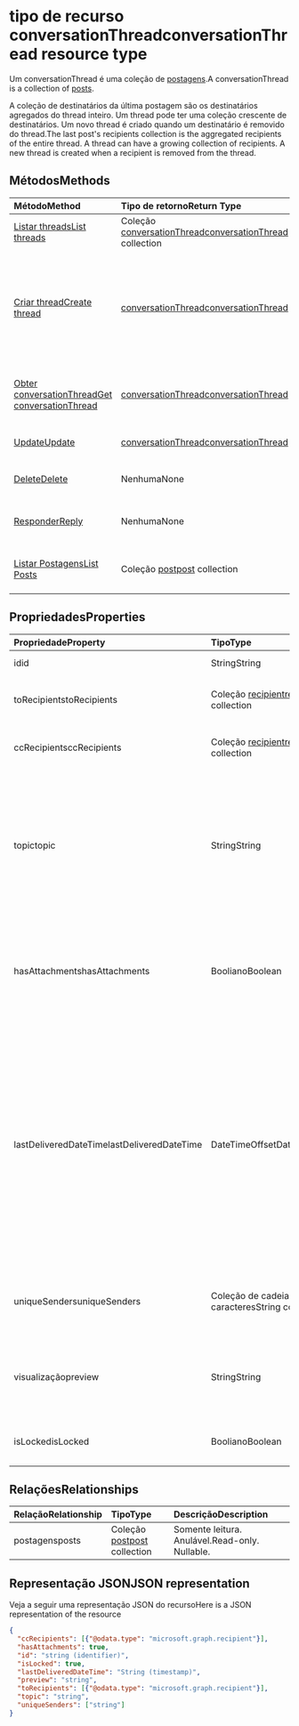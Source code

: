 # <a name="conversationthread-resource-type"></a><span data-ttu-id="a1ae9-101">tipo de recurso conversationThread</span><span class="sxs-lookup"><span data-stu-id="a1ae9-101">conversationThread resource type</span></span>
<span data-ttu-id="a1ae9-102">Um conversationThread é uma coleção de [postagens](post.md).</span><span class="sxs-lookup"><span data-stu-id="a1ae9-102">A conversationThread is a collection of [posts](post.md).</span></span>

<span data-ttu-id="a1ae9-p101">A coleção de destinatários da última postagem são os destinatários agregados do thread inteiro. Um thread pode ter uma coleção crescente de destinatários. Um novo thread é criado quando um destinatário é removido do thread.</span><span class="sxs-lookup"><span data-stu-id="a1ae9-p101">The last post's recipients collection is the aggregated recipients of the entire thread. A thread can have a growing collection of recipients. A new thread is created when a recipient is removed from the thread.</span></span>

## <a name="methods"></a><span data-ttu-id="a1ae9-106">Métodos</span><span class="sxs-lookup"><span data-stu-id="a1ae9-106">Methods</span></span>

| <span data-ttu-id="a1ae9-107">Método</span><span class="sxs-lookup"><span data-stu-id="a1ae9-107">Method</span></span>       | <span data-ttu-id="a1ae9-108">Tipo de retorno</span><span class="sxs-lookup"><span data-stu-id="a1ae9-108">Return Type</span></span>  |<span data-ttu-id="a1ae9-109">Descrição</span><span class="sxs-lookup"><span data-stu-id="a1ae9-109">Description</span></span>|
|:---------------|:--------|:----------|
|[<span data-ttu-id="a1ae9-110">Listar threads</span><span class="sxs-lookup"><span data-stu-id="a1ae9-110">List threads</span></span>](../api/group_list_threads.md) | <span data-ttu-id="a1ae9-111">Coleção [conversationThread](conversationthread.md)</span><span class="sxs-lookup"><span data-stu-id="a1ae9-111">[conversationThread](conversationthread.md) collection</span></span> |<span data-ttu-id="a1ae9-112">Obter todos os threads de um grupo.</span><span class="sxs-lookup"><span data-stu-id="a1ae9-112">Get all the threads of a group.</span></span>|
|[<span data-ttu-id="a1ae9-113">Criar thread</span><span class="sxs-lookup"><span data-stu-id="a1ae9-113">Create thread</span></span>](../api/group_post_threads.md) | [<span data-ttu-id="a1ae9-114">conversationThread</span><span class="sxs-lookup"><span data-stu-id="a1ae9-114">conversationThread</span></span>](conversationthread.md) |<span data-ttu-id="a1ae9-p102">Inicie uma nova conversa criando primeiro um thread. Uma nova conversa, thread de conversas e posts são criados no grupo.</span><span class="sxs-lookup"><span data-stu-id="a1ae9-p102">Start a new conversation by first creating a thread. A new conversation, conversation thread, and post are created in the group.</span></span>|
|[<span data-ttu-id="a1ae9-117">Obter conversationThread</span><span class="sxs-lookup"><span data-stu-id="a1ae9-117">Get conversationThread</span></span>](../api/conversationthread_get.md) | [<span data-ttu-id="a1ae9-118">conversationThread</span><span class="sxs-lookup"><span data-stu-id="a1ae9-118">conversationThread</span></span>](conversationthread.md) |<span data-ttu-id="a1ae9-119">Obtenha um thread específico pertencente a um grupo.</span><span class="sxs-lookup"><span data-stu-id="a1ae9-119">Get a specific thread that belongs to a group.</span></span> |
|[<span data-ttu-id="a1ae9-120">Update</span><span class="sxs-lookup"><span data-stu-id="a1ae9-120">Update</span></span>](../api/conversationthread_update.md) | [<span data-ttu-id="a1ae9-121">conversationThread</span><span class="sxs-lookup"><span data-stu-id="a1ae9-121">conversationThread</span></span>](conversationthread.md)  |<span data-ttu-id="a1ae9-122">Atualize o objeto conversationThread.</span><span class="sxs-lookup"><span data-stu-id="a1ae9-122">Update conversationThread object.</span></span> |
|[<span data-ttu-id="a1ae9-123">Delete</span><span class="sxs-lookup"><span data-stu-id="a1ae9-123">Delete</span></span>](../api/conversationthread_delete.md) | <span data-ttu-id="a1ae9-124">Nenhuma</span><span class="sxs-lookup"><span data-stu-id="a1ae9-124">None</span></span> |<span data-ttu-id="a1ae9-125">Exclua um objeto conversationThread.</span><span class="sxs-lookup"><span data-stu-id="a1ae9-125">Delete conversationThread object.</span></span> |
|[<span data-ttu-id="a1ae9-126">Responder</span><span class="sxs-lookup"><span data-stu-id="a1ae9-126">Reply</span></span>](../api/conversationthread_reply.md)|<span data-ttu-id="a1ae9-127">Nenhuma</span><span class="sxs-lookup"><span data-stu-id="a1ae9-127">None</span></span>|<span data-ttu-id="a1ae9-128">Responda a este thread criando uma nova entidade Post.</span><span class="sxs-lookup"><span data-stu-id="a1ae9-128">Reply to this thread by creating a new Post entity.</span></span>|
|[<span data-ttu-id="a1ae9-129">Listar Postagens</span><span class="sxs-lookup"><span data-stu-id="a1ae9-129">List Posts</span></span>](../api/conversationthread_list_posts.md) |<span data-ttu-id="a1ae9-130">Coleção [post](post.md)</span><span class="sxs-lookup"><span data-stu-id="a1ae9-130">[post](post.md) collection</span></span>| <span data-ttu-id="a1ae9-131">Obtenha as postagens do thread especificado.</span><span class="sxs-lookup"><span data-stu-id="a1ae9-131">Get the posts of the specified thread.</span></span> |

## <a name="properties"></a><span data-ttu-id="a1ae9-132">Propriedades</span><span class="sxs-lookup"><span data-stu-id="a1ae9-132">Properties</span></span>
| <span data-ttu-id="a1ae9-133">Propriedade</span><span class="sxs-lookup"><span data-stu-id="a1ae9-133">Property</span></span>     | <span data-ttu-id="a1ae9-134">Tipo</span><span class="sxs-lookup"><span data-stu-id="a1ae9-134">Type</span></span>   |<span data-ttu-id="a1ae9-135">Descrição</span><span class="sxs-lookup"><span data-stu-id="a1ae9-135">Description</span></span>|
|:---------------|:--------|:----------|
|<span data-ttu-id="a1ae9-136">id</span><span class="sxs-lookup"><span data-stu-id="a1ae9-136">id</span></span>|<span data-ttu-id="a1ae9-137">String</span><span class="sxs-lookup"><span data-stu-id="a1ae9-137">String</span></span>| <span data-ttu-id="a1ae9-138">Somente leitura.</span><span class="sxs-lookup"><span data-stu-id="a1ae9-138">Read-only.</span></span>|
|<span data-ttu-id="a1ae9-139">toRecipients</span><span class="sxs-lookup"><span data-stu-id="a1ae9-139">toRecipients</span></span>|<span data-ttu-id="a1ae9-140">Coleção [recipient](recipient.md)</span><span class="sxs-lookup"><span data-stu-id="a1ae9-140">[recipient](recipient.md) collection</span></span>|<span data-ttu-id="a1ae9-141">Os destinatários Para: do thread.</span><span class="sxs-lookup"><span data-stu-id="a1ae9-141">The To: recipients for the thread.</span></span>|
|<span data-ttu-id="a1ae9-142">ccRecipients</span><span class="sxs-lookup"><span data-stu-id="a1ae9-142">ccRecipients</span></span>|<span data-ttu-id="a1ae9-143">Coleção [recipient](recipient.md)</span><span class="sxs-lookup"><span data-stu-id="a1ae9-143">[recipient](recipient.md) collection</span></span>|<span data-ttu-id="a1ae9-144">Os destinatários Cc: do thread.</span><span class="sxs-lookup"><span data-stu-id="a1ae9-144">The Cc: recipients for the thread.</span></span>|
|<span data-ttu-id="a1ae9-145">topic</span><span class="sxs-lookup"><span data-stu-id="a1ae9-145">topic</span></span>|<span data-ttu-id="a1ae9-146">String</span><span class="sxs-lookup"><span data-stu-id="a1ae9-146">String</span></span>|<span data-ttu-id="a1ae9-p103">O tópico da conversa. Essa propriedade pode ser definida quando a conversa é criada, mas não pode ser atualizada.</span><span class="sxs-lookup"><span data-stu-id="a1ae9-p103">The topic of the conversation. This property can be set when the conversation is created, but it cannot be updated.</span></span>||
|<span data-ttu-id="a1ae9-149">hasAttachments</span><span class="sxs-lookup"><span data-stu-id="a1ae9-149">hasAttachments</span></span>|<span data-ttu-id="a1ae9-150">Booliano</span><span class="sxs-lookup"><span data-stu-id="a1ae9-150">Boolean</span></span>|<span data-ttu-id="a1ae9-151">Indica se qualquer uma das postagens neste thread tem pelo menos um anexo.</span><span class="sxs-lookup"><span data-stu-id="a1ae9-151">Indicates whether any of the posts within this thread has at least one attachment.</span></span>|
|<span data-ttu-id="a1ae9-152">lastDeliveredDateTime</span><span class="sxs-lookup"><span data-stu-id="a1ae9-152">lastDeliveredDateTime</span></span>|<span data-ttu-id="a1ae9-153">DateTimeOffset</span><span class="sxs-lookup"><span data-stu-id="a1ae9-153">DateTimeOffset</span></span>|<span data-ttu-id="a1ae9-p104">O tipo Timestamp representa informações de data e hora usando o formato ISO 8601 e está sempre no horário UTC. Por exemplo, meia-noite em UTC no dia 1º de janeiro de 2014 teria esta aparência: `'2014-01-01T00:00:00Z'`</span><span class="sxs-lookup"><span data-stu-id="a1ae9-p104">The Timestamp type represents date and time information using ISO 8601 format and is always in UTC time. For example, midnight UTC on Jan 1, 2014 would look like this: `'2014-01-01T00:00:00Z'`</span></span>|
|<span data-ttu-id="a1ae9-156">uniqueSenders</span><span class="sxs-lookup"><span data-stu-id="a1ae9-156">uniqueSenders</span></span>|<span data-ttu-id="a1ae9-157">Coleção de cadeias de caracteres</span><span class="sxs-lookup"><span data-stu-id="a1ae9-157">String collection</span></span>|<span data-ttu-id="a1ae9-158">Todos os usuários que enviaram uma mensagem para este thread.</span><span class="sxs-lookup"><span data-stu-id="a1ae9-158">All the users that sent a message to this thread.</span></span>|
|<span data-ttu-id="a1ae9-159">visualização</span><span class="sxs-lookup"><span data-stu-id="a1ae9-159">preview</span></span>|<span data-ttu-id="a1ae9-160">String</span><span class="sxs-lookup"><span data-stu-id="a1ae9-160">String</span></span>|<span data-ttu-id="a1ae9-161">Um breve resumo do corpo da última postagem nesta conversa.</span><span class="sxs-lookup"><span data-stu-id="a1ae9-161">A short summary from the body of the latest post in this converstaion.</span></span>|
|<span data-ttu-id="a1ae9-162">isLocked</span><span class="sxs-lookup"><span data-stu-id="a1ae9-162">isLocked</span></span>|<span data-ttu-id="a1ae9-163">Booliano</span><span class="sxs-lookup"><span data-stu-id="a1ae9-163">Boolean</span></span>|<span data-ttu-id="a1ae9-164">Indica se o thread está bloqueado.</span><span class="sxs-lookup"><span data-stu-id="a1ae9-164">Indicates if the thread is locked.</span></span>|

## <a name="relationships"></a><span data-ttu-id="a1ae9-165">Relações</span><span class="sxs-lookup"><span data-stu-id="a1ae9-165">Relationships</span></span>
| <span data-ttu-id="a1ae9-166">Relação</span><span class="sxs-lookup"><span data-stu-id="a1ae9-166">Relationship</span></span> | <span data-ttu-id="a1ae9-167">Tipo</span><span class="sxs-lookup"><span data-stu-id="a1ae9-167">Type</span></span>   |<span data-ttu-id="a1ae9-168">Descrição</span><span class="sxs-lookup"><span data-stu-id="a1ae9-168">Description</span></span>|
|:---------------|:--------|:----------|
|<span data-ttu-id="a1ae9-169">postagens</span><span class="sxs-lookup"><span data-stu-id="a1ae9-169">posts</span></span>|<span data-ttu-id="a1ae9-170">Coleção [post](post.md)</span><span class="sxs-lookup"><span data-stu-id="a1ae9-170">[post](post.md) collection</span></span>| <span data-ttu-id="a1ae9-p105">Somente leitura. Anulável.</span><span class="sxs-lookup"><span data-stu-id="a1ae9-p105">Read-only. Nullable.</span></span>|

## <a name="json-representation"></a><span data-ttu-id="a1ae9-173">Representação JSON</span><span class="sxs-lookup"><span data-stu-id="a1ae9-173">JSON representation</span></span>

<span data-ttu-id="a1ae9-174">Veja a seguir uma representação JSON do recurso</span><span class="sxs-lookup"><span data-stu-id="a1ae9-174">Here is a JSON representation of the resource</span></span>

<!-- {
  "blockType": "resource",
  "optionalProperties": [
    "posts"
  ],
  "keyProperty": "id",
  "@odata.type": "microsoft.graph.conversationThread"
}-->

```json
{
  "ccRecipients": [{"@odata.type": "microsoft.graph.recipient"}],
  "hasAttachments": true,
  "id": "string (identifier)",
  "isLocked": true,
  "lastDeliveredDateTime": "String (timestamp)",
  "preview": "string",
  "toRecipients": [{"@odata.type": "microsoft.graph.recipient"}],
  "topic": "string",
  "uniqueSenders": ["string"]
}

```


<!-- uuid: 8fcb5dbc-d5aa-4681-8e31-b001d5168d79
2015-10-25 14:57:30 UTC -->
<!-- {
  "type": "#page.annotation",
  "description": "conversationThread resource",
  "keywords": "",
  "section": "documentation",
  "tocPath": ""
}-->
